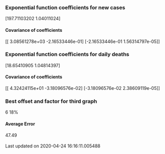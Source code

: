 <h3>Exponential function coefficients for new cases</h3>
[197.71103202   1.04011024]
<h4>Covariance of coefficients</h4>
[[ 3.08561278e+03 -2.16533446e-01]
 [-2.16533446e-01  1.56314797e-05]]
<h3>Exponential function coefficients for daily deaths</h3>
[18.65410905  1.04814397]
<h4>Covariance of coefficients</h4>
[[ 4.32424115e+01 -3.18096576e-02]
 [-3.18096576e-02  2.38609119e-05]] <br/>
<h3>Best offset and factor for third graph</h3>
6 18%
<h4>Average Error</h4>
47.49
<br /><br />Last updated on 2020-04-24 16:16:11.005488
